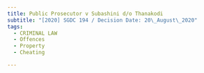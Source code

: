 ```yaml
---
title: Public Prosecutor v Subashini d/o Thanakodi
subtitle: "[2020] SGDC 194 / Decision Date: 20\_August\_2020"
tags:
  - CRIMINAL LAW
  - Offences
  - Property
  - Cheating

---
```

